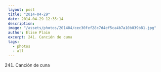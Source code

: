 ```yaml
---
layout: post
title: "2014-04-29"
date: 2014-04-29 12:35:14
description: 
image: "/assets/photos/201404/cec30fef28c7d4ef5ca4b7a10b039b81.jpg"
author: Elise Plain
excerpt: 241. Canción de cuna
tags: 
  - photos
  - all
---
```


241. Canción de cuna
<p></p>
